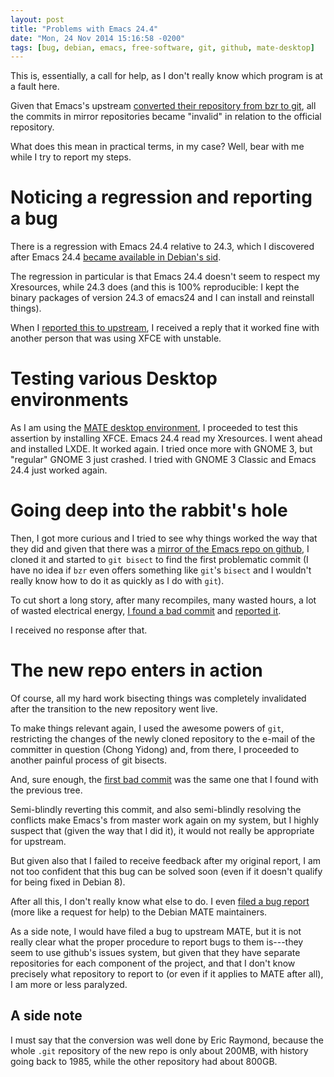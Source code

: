 ```yaml
---
layout: post
title: "Problems with Emacs 24.4"
date: "Mon, 24 Nov 2014 15:16:58 -0200"
tags: [bug, debian, emacs, free-software, git, github, mate-desktop]
---
```


This is, essentially, a call for help, as I don't really know which program
is at a fault here.

Given that Emacs's upstream
[converted their repository from bzr to git][bzr2git], all the commits in
mirror repositories became "invalid" in relation to the official repository.

[bzr2git]: http://permalink.gmane.org/gmane.emacs.devel/176760

What does this mean in practical terms, in my case? Well, bear with me while
I try to report my steps.

# Noticing a regression and reporting a bug

There is a regression with Emacs 24.4 relative to 24.3, which I discovered
after Emacs 24.4 [became available in Debian's sid][emacs24sid].

[emacs24sid]: https://packages.qa.debian.org/e/emacs24/news/20141025T214023Z.html

The regression in particular is that Emacs 24.4 doesn't seem to respect my
Xresources, while 24.3 does (and this is 100% reproducible: I kept the
binary packages of version 24.3 of emacs24 and I can install and reinstall
things).

When I [reported this to upstream][report], I received a reply that it worked fine
with another person that was using XFCE with unstable.

[report]: http://debbugs.gnu.org/18902

# Testing various Desktop environments

As I am using the [MATE desktop environment][mate], I proceeded to test this
assertion by installing XFCE. Emacs 24.4 read my Xresources. I went ahead
and installed LXDE. It worked again.  I tried once more with GNOME 3, but
"regular" GNOME 3 just crashed. I tried with GNOME 3 Classic and Emacs 24.4
just worked again.

[mate]: http://mate-desktop.org/

# Going deep into the rabbit's hole

Then, I got more curious and I tried to see why things worked the way that
they did and given that there was a
[mirror of the Emacs repo on github][githubmirror], I cloned it and started
to `git bisect` to find the first problematic commit (I have no idea if
`bzr` even offers something like `git`'s `bisect` and I wouldn't really know
how to do it as quickly as I do with `git`).

To cut short a long story, after many recompiles, many wasted hours, a lot
of wasted electrical energy, [I found a bad commit][badcommit1] and
[reported it][report2].

[githubmirror]: https://github.com/emacs-mirror/emacs/
[badcommit1]: https://github.com/emacs-mirror/emacs/commit/15e14b165dcbc6566a0459b0d5e66f89080f569e
[report2]: http://debbugs.gnu.org/cgi/bugreport.cgi?bug=18902#14

I received no response after that.

# The new repo enters in action

Of course, all my hard work bisecting things was completely invalidated
after the transition to the new repository went live.

To make things relevant again, I used the awesome powers of `git`,
restricting the changes of the newly cloned repository to the e-mail of the
committer in question (Chong Yidong) and, from there, I proceeded to another
painful process of git bisects.

And, sure enough, the [first bad commit][badcommit2] was the same one that I
found with the previous tree.

[badcommit2]: http://git.savannah.gnu.org/cgit/emacs.git/commit/?id=aac2b673c3083ab612bcd57fbcd9d370078bd8da

Semi-blindly reverting this commit, and also semi-blindly resolving the
conflicts make Emacs's from master work again on my system, but I highly
suspect that (given the way that I did it), it would not really be
appropriate for upstream.

But given also that I failed to receive feedback after my original report, I
am not too confident that this bug can be solved soon (even if it doesn't
qualify for being fixed in Debian 8).

After all this, I don't really know what else to do. I even
[filed a bug report][bugmate] (more like a request for help) to the Debian
MATE maintainers.

As a side note, I would have filed a bug to upstream MATE, but it is not
really clear what the proper procedure to report bugs to them is---they seem
to use github's issues system, but given that they have separate
repositories for each component of the project, and that I don't know
precisely what repository to report to (or even if it applies to MATE after
all), I am more or less paralyzed.

[bugmate]: https://bugs.debian.org/cgi-bin/bugreport.cgi?bug=770781

## A side note

I must say that the conversion was well done by Eric Raymond, because the
whole `.git` repository of the new repo is only about 200MB, with history
going back to 1985, while the other repository had about 800GB.

